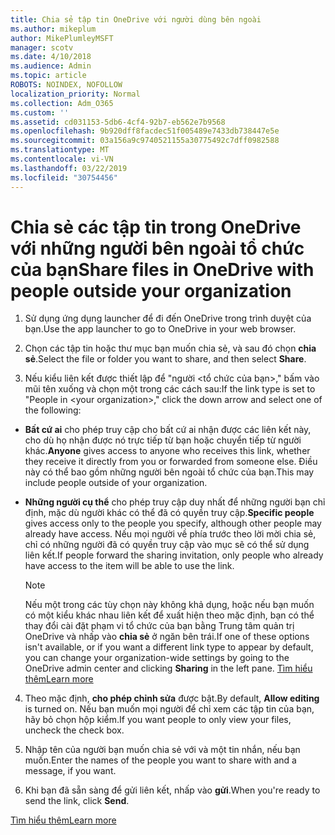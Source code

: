 ```yaml
---
title: Chia sẻ tập tin OneDrive với người dùng bên ngoài
ms.author: mikeplum
author: MikePlumleyMSFT
manager: scotv
ms.date: 4/10/2018
ms.audience: Admin
ms.topic: article
ROBOTS: NOINDEX, NOFOLLOW
localization_priority: Normal
ms.collection: Adm_O365
ms.custom: ''
ms.assetid: cd031153-5db6-4cf4-92b7-eb562e7b9568
ms.openlocfilehash: 9b920dff8facdec51f005489e7433db738447e5e
ms.sourcegitcommit: 03a156a9c9740521155a30775492c7dff0982588
ms.translationtype: MT
ms.contentlocale: vi-VN
ms.lasthandoff: 03/22/2019
ms.locfileid: "30754456"
---
```

# <a name="share-files-in-onedrive-with-people-outside-your-organization"></a><span data-ttu-id="a1ab3-102">Chia sẻ các tập tin trong OneDrive với những người bên ngoài tổ chức của bạn</span><span class="sxs-lookup"><span data-stu-id="a1ab3-102">Share files in OneDrive with people outside your organization</span></span>

1. <span data-ttu-id="a1ab3-103">Sử dụng ứng dụng launcher để đi đến OneDrive trong trình duyệt của bạn.</span><span class="sxs-lookup"><span data-stu-id="a1ab3-103">Use the app launcher to go to OneDrive in your web browser.</span></span> 
    
2. <span data-ttu-id="a1ab3-104">Chọn các tập tin hoặc thư mục bạn muốn chia sẻ, và sau đó chọn **chia sẻ**.</span><span class="sxs-lookup"><span data-stu-id="a1ab3-104">Select the file or folder you want to share, and then select **Share**.</span></span> 
    
3. <span data-ttu-id="a1ab3-105">Nếu kiểu liên kết được thiết lập để "người \<tổ chức của bạn\>," bấm vào mũi tên xuống và chọn một trong các cách sau:</span><span class="sxs-lookup"><span data-stu-id="a1ab3-105">If the link type is set to "People in \<your organization\>," click the down arrow and select one of the following:</span></span> 
    
  - <span data-ttu-id="a1ab3-106">**Bất cứ ai** cho phép truy cập cho bất cứ ai nhận được các liên kết này, cho dù họ nhận được nó trực tiếp từ bạn hoặc chuyển tiếp từ người khác.</span><span class="sxs-lookup"><span data-stu-id="a1ab3-106">**Anyone** gives access to anyone who receives this link, whether they receive it directly from you or forwarded from someone else.</span></span> <span data-ttu-id="a1ab3-107">Điều này có thể bao gồm những người bên ngoài tổ chức của bạn.</span><span class="sxs-lookup"><span data-stu-id="a1ab3-107">This may include people outside of your organization.</span></span> 
    
  - <span data-ttu-id="a1ab3-108">**Những người cụ thể** cho phép truy cập duy nhất để những người bạn chỉ định, mặc dù người khác có thể đã có quyền truy cập.</span><span class="sxs-lookup"><span data-stu-id="a1ab3-108">**Specific people** gives access only to the people you specify, although other people may already have access.</span></span> <span data-ttu-id="a1ab3-109">Nếu mọi người về phía trước theo lời mời chia sẻ, chỉ có những người đã có quyền truy cập vào mục sẽ có thể sử dụng liên kết.</span><span class="sxs-lookup"><span data-stu-id="a1ab3-109">If people forward the sharing invitation, only people who already have access to the item will be able to use the link.</span></span> 
    
    > [!NOTE]
    > <span data-ttu-id="a1ab3-110">Nếu một trong các tùy chọn này không khả dụng, hoặc nếu bạn muốn có một kiểu khác nhau liên kết để xuất hiện theo mặc định, bạn có thể thay đổi cài đặt phạm vi tổ chức của bạn bằng Trung tâm quản trị OneDrive và nhấp vào **chia sẻ** ở ngăn bên trái.</span><span class="sxs-lookup"><span data-stu-id="a1ab3-110">If one of these options isn't available, or if you want a different link type to appear by default, you can change your organization-wide settings by going to the OneDrive admin center and clicking **Sharing** in the left pane.</span></span> [<span data-ttu-id="a1ab3-111">Tìm hiểu thêm</span><span class="sxs-lookup"><span data-stu-id="a1ab3-111">Learn more</span></span>](https://go.microsoft.com/fwlink/?linkid=871961)
  
4. <span data-ttu-id="a1ab3-112">Theo mặc định, **cho phép chỉnh sửa** được bật.</span><span class="sxs-lookup"><span data-stu-id="a1ab3-112">By default, **Allow editing** is turned on.</span></span> <span data-ttu-id="a1ab3-113">Nếu bạn muốn mọi người để chỉ xem các tập tin của bạn, hãy bỏ chọn hộp kiểm.</span><span class="sxs-lookup"><span data-stu-id="a1ab3-113">If you want people to only view your files, uncheck the check box.</span></span> 
    
5. <span data-ttu-id="a1ab3-114">Nhập tên của người bạn muốn chia sẻ với và một tin nhắn, nếu bạn muốn.</span><span class="sxs-lookup"><span data-stu-id="a1ab3-114">Enter the names of the people you want to share with and a message, if you want.</span></span>
    
6. <span data-ttu-id="a1ab3-115">Khi bạn đã sẵn sàng để gửi liên kết, nhấp vào **gửi**.</span><span class="sxs-lookup"><span data-stu-id="a1ab3-115">When you're ready to send the link, click **Send**.</span></span> 
    
[<span data-ttu-id="a1ab3-116">Tìm hiểu thêm</span><span class="sxs-lookup"><span data-stu-id="a1ab3-116">Learn more</span></span>](https://go.microsoft.com/fwlink/?linkid=871861)
  


